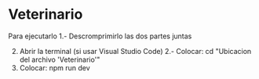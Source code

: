 # Veterinario

Para ejecutarlo
1.- Descromprimirlo las dos partes juntas

2.  Abrir la terminal (si usar Visual Studio Code)
2.- Colocar: cd "Ubicacion del archivo 'Veterinario'"
3.  Colocar: npm run dev
